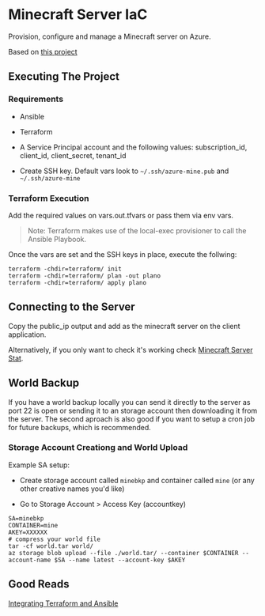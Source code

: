 # Minecraft Server IaC

Provision, configure and manage a Minecraft server on Azure.

Based on [this project](https://github.com/futurice/terraform-examples/blob/master/google_cloud/minecraft/main.tf)

## Executing The Project

### Requirements

- Ansible

- Terraform

- A Service Principal account and the following values:
        subscription_id, 
        client_id, 
        client_secret, 
        tenant_id

- Create SSH key. Default vars look to ``~/.ssh/azure-mine.pub`` and ``~/.ssh/azure-mine``

### Terraform Execution

Add the required values on vars.out.tfvars or pass them via env vars.

> Note: Terraform makes use of the local-exec provisioner to call the Ansible Playbook.

Once the vars are set and the SSH keys in place, execute the follwing:

~~~~
terraform -chdir=terraform/ init
terraform -chdir=terraform/ plan -out plano
terraform -chdir=terraform/ apply plano
~~~~

## Connecting to the Server

Copy the public_ip output and add as the minecraft server on the client application.

Alternatively, if you only want to check it's working check [Minecraft Server Stat](https://mcsrvstat.us/).

## World Backup

If you have a world backup locally you can send it directly to the server as port 22 is open or sending it to an storage account then downloading it from the server. The second aproach is also good if you want to setup a cron job for future backups, which is recommended.

### Storage Account Creationg and World Upload

Example SA setup:

- Create storage account called ``minebkp`` and container called ``mine`` (or any other creative names you'd like)

- Go to Storage Account > Access Key (accountkey)

~~~~
SA=minebkp
CONTAINER=mine
AKEY=XXXXXX
# compress your world file
tar -cf world.tar world/
az storage blob upload --file ./world.tar/ --container $CONTAINER --account-name $SA --name latest --account-key $AKEY
~~~~

## Good Reads

[Integrating Terraform and Ansible](https://github.com/ernesen/Terraform-Ansible)